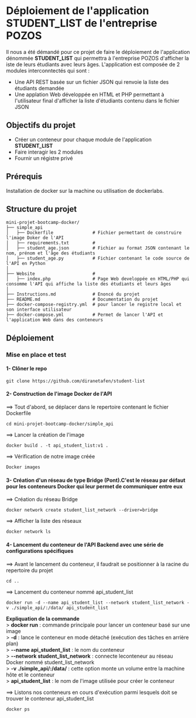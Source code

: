 # Déploiement de l'application **STUDENT_LIST** de l'entreprise POZOS
Il nous a été démandé pour ce projet de faire le déploiement de l'application dénommée **STUDENT_LIST** qui permettra à l'entreprise POZOS d'afficher la iste de leurs étudiants avec leurs âges.
L'application est composée de 2 modules interconntectés qui sont :
- Une API REST basée sur un fichier JSON qui renvoie la liste des étudiants demandée
- Une applation Web développée en HTML et PHP permettant à l'utilisateur final d'afficher la liste d'étudiants contenu dans le fichier JSON

## Objectifs du projet

- Créer un conteneur pour chaque module de l'application **STUDENT_LIST**
- Faire interagir les 2 modules
- Fournir un régistre privé

## Prérequis

Installation de docker sur la machine ou utilisation de dockerlabs.

## Structure du projet

```
mini-projet-bootcamp-docker/
├── simple_api                   
│   ├── Dockerfile               # Fichier permettant de construire l'image Doker de l'API
│   ├── requirements.txt         # 
│   ├── student_age.json         # Fichier au format JSON contenant le nom, prénom et l'âge des étudiants
│   ├── student_age.py           # Fichier contenant le code source de l'API en Python
│
├── Website                      # 
│   ├── index.php                # Page Web developpée en HTML/PHP qui consomme l'API qui affiche la liste des étudiants et leurs âges
│
├── Instructions.md              # Enoncé du projet
├── README.md                    # Documentation du projet
├── docker-compose-registry.yml  # pour lancer le registre local et son interface utilisateur
├── docker-compose.yml           # Permet de lancer l'API et l'application Web dans des conteneurs
````


## Déploiement

### Mise en place et test

#### 1- Clôner le repo
````
git clone https://github.com/diranetafen/student-list
````

#### 2- Construction de l'image Docker de l'API
==> Tout d'abord, se déplacer dans le repertoire contenant le fichier Dockerfile
````
cd mini-projet-bootcamp-docker/simple_api
````
==> Lancer la création de l'image
````
docker build . -t api_student_list:v1 .
````
==> Vérification de notre image créée
````
Docker images
````
<illustration en image>

#### 3- Création d'un réseau de type Bridge (Pont).C'est le réseau par défaut pour les conteneurs Docker qui leur permet de communiquer entre eux
==> Création du réseau Bridge
````
docker network create student_list_network --driver=bridge
````
==> Afficher la liste des réseaux
````
docker network ls
````
<illustration en image>


#### 4- Lancement du conteneur de l'API Backend avec une série de configurations spécifiques
==> Avant le lancement du conteneur, il faudrait se positionner à la racine du repertoire du projet
````
cd ..
````
==> Lancement du conteneur nommé api_student_list
````
docker run -d --name api_student_list --network student_list_network -v ./simple_api/:/data/ api_student_list
````
   **Expliquation de la commande**<br>
    > **docker run** : commande principale pour lancer un conteneur basé sur une image<br>
    > **-d** : lance le conteneur en mode détaché (exécution des tâches en arrière plan)<br>
    > **--name api_student_list** : le nom du conteneur<br>
    > **--network student_list_network** : connecte leconteneur au réseau Docker nommé student_list_network<br>
    > **-v ./simple_api/:/data/** : cette option monte un volume entre la machine hôte et le conteneur<br>
    > **api_student_list** : le nom de l'image utilisée pour créer le conteneur<br>
    
==> Listons nos conteneurs en cours d'exécution parmi lesquels doit se trouver le conteneur api_student_list
````
docker ps
````
